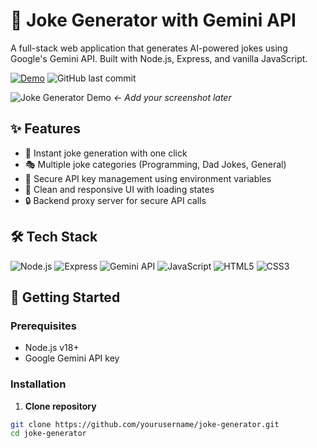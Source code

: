 # 🤖 Joke Generator with Gemini API

A full-stack web application that generates AI-powered jokes using Google's Gemini API. Built with Node.js, Express, and vanilla JavaScript.

[![Demo](https://img.shields.io/badge/Live-Demo-blue?style=for-the-badge)](https://your-deployed-link.com)
![GitHub last commit](https://img.shields.io/github/last-commit/yourusername/joke-generator?style=for-the-badge)

![Joke Generator Demo](demo-screenshot.png) *← Add your screenshot later*

## ✨ Features

- 🚀 Instant joke generation with one click
- 🎭 Multiple joke categories (Programming, Dad Jokes, General)
- 💾 Secure API key management using environment variables
- 🎨 Clean and responsive UI with loading states
- 🔒 Backend proxy server for secure API calls

## 🛠️ Tech Stack

![Node.js](https://img.shields.io/badge/-Node.js-339933?logo=node.js&logoColor=white)
![Express](https://img.shields.io/badge/-Express-000000?logo=express)
![Gemini API](https://img.shields.io/badge/-Gemini_API-4285F4?logo=google&logoColor=white)
![JavaScript](https://img.shields.io/badge/-JavaScript-F7DF1E?logo=javascript&logoColor=black)
![HTML5](https://img.shields.io/badge/-HTML5-E34F26?logo=html5&logoColor=white)
![CSS3](https://img.shields.io/badge/-CSS3-1572B6?logo=css3&logoColor=white)

## 🚀 Getting Started

### Prerequisites
- Node.js v18+
- Google Gemini API key

### Installation

1. **Clone repository**
```bash
git clone https://github.com/yourusername/joke-generator.git
cd joke-generator